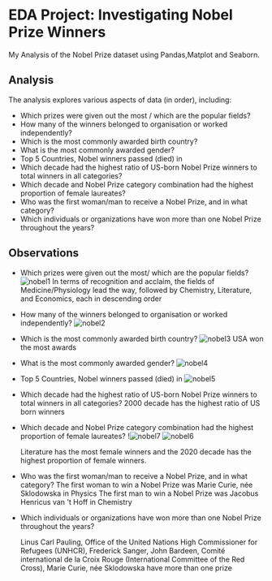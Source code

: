 
# EDA Project: Investigating Nobel Prize Winners

My Analysis of the Nobel Prize dataset using Pandas,Matplot and Seaborn. 


## Analysis
The analysis explores various aspects of data (in order), including:

- Which prizes were given out the most / which are the popular fields?
- How many of the winners belonged to organisation or worked independently?
- Which is the most commonly awarded birth country?
- What is the most commonly awarded gender?
- Top 5 Countries, Nobel winners passed (died) in
- Which decade had the highest ratio of US-born Nobel Prize winners to total winners in all categories?
- Which decade and Nobel Prize category combination had the highest proportion of female laureates?
- Who was the first woman/man to receive a Nobel Prize, and in what category?
- Which individuals or organizations have won more than one Nobel Prize throughout the years?

   

## Observations


- Which prizes were given out the most/ which are the popular fields?
![nobel1](https://github.com/dsrrenCodes/webscrapingprojects/assets/120300295/78d9a86c-17bb-44e9-b546-ef2328944f6d)
In terms of recognition and acclaim, the fields of Medicine/Physiology lead the way, followed by Chemistry, Literature, and Economics, each in descending order


- How many of the winners belonged to organisation or worked independently?
![nobel2](https://github.com/dsrrenCodes/webscrapingprojects/assets/120300295/96f51e5c-3623-4b28-975e-af7a8ef8c3ba)



- Which is the most commonly awarded birth country?
![nobel3](https://github.com/dsrrenCodes/webscrapingprojects/assets/120300295/05b6d99e-527f-4865-b966-18201c1234c2)
USA won the most awards


- What is the most commonly awarded gender?
![nobel4](https://github.com/dsrrenCodes/webscrapingprojects/assets/120300295/2a0cf102-2f84-4412-a587-51c82fc842a6)




- Top 5 Countries, Nobel winners passed (died) in
![nobel5](https://github.com/dsrrenCodes/webscrapingprojects/assets/120300295/35092107-9aef-4cf9-b7b5-a2e0c6b2202d)



- Which decade had the highest ratio of US-born Nobel Prize winners to total winners in all categories?
2000 decade has the highest ratio of US born winners


- Which decade and Nobel Prize category combination had the highest proportion of female laureates?
!![nobel7](https://github.com/dsrrenCodes/webscrapingprojects/assets/120300295/c5441c57-31e4-4d40-8b17-121d7cf5bdb1)
![nobel6](https://github.com/dsrrenCodes/webscrapingprojects/assets/120300295/3dba56a3-12ff-4899-b4bb-612048bf78ed)

  Literature has the most female winners and the 2020 decade has the highest proportion of female winners.

- Who was the first woman/man to receive a Nobel Prize, and in what category?
The first woman to win a Nobel Prize was Marie Curie, née Sklodowska in Physics
The first man to win a Nobel Prize was Jacobus Henricus van 't Hoff in Chemistry

- Which individuals or organizations have won more than one Nobel Prize throughout the years?
  
  Linus Carl Pauling, Office of the United Nations High Commissioner for Refugees (UNHCR), Frederick Sanger, John Bardeen, Comité international de la Croix Rouge (International Committee of the Red Cross), Marie     Curie, née Sklodowska have more than one prize
